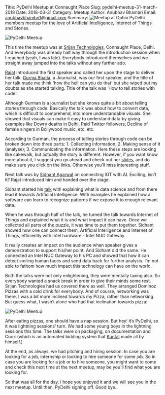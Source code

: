 Title: PyDelhi Meetup at Connaught Place
Slug: pydelhi-meetup-31-march-2018
Date: 2018-03-31
Category: Meetup
Author: Anubhav Bhambri
Email: anubhavbhambri1@gmail.com
Summary: ![Meetup at Ophio]({filename}/images/pydelhi-31-03-18(1).jpg) PyDelhi members meetup for the love of Artificial Intelligence, Internet of Things and Stories.

![PyDelhi Meetup]({filename}/images/pydelhi-31-03-18(1).jpg)

This time the meetup was at [Srijan Technologies](https://twitter.com/Srijan), Connaught Place, Delhi. And everybody was already half way through the introduction session when I reached (yeah, I was late). Everybody introduced themselves and we straight away jumped into the talks without any further ado.

[Rajat](https://twitter.com/rajataaron) introduced the first speaker and called her upon the stage to deliver her talk. [Gurma Bhatia](https://twitter.com/gurmanbhatia?lang=en), a Journalist, was our first speaker, and the title of her talk made me think ‘how the hell can you do that’ but she wiped out my doubts as she started talking. Title of the talk was ‘How to tell stories with code.’ 

Although Gurman is a journalist but she knows quite a bit about telling stories through code. Basically the talk was about how to convert data, which is difficult to comprehend, into more understandable visuals. She showed that visuals can make it easy to understand data by giving examples like Dowry deaths in Delhi, Paid Twitter followers, Decline of female singers in Bollywood music, etc. etc. 

According to Gurman, the process of telling stories through code can be broken down into three parts: 1. Collecting information; 2. Making sense of it (analyse); 3. Communicating the information. Here these steps are looking like cakewalk, but actually the story is different. However, if you want know more about it, I suggest you go ahead and check out her [slides](https://drive.google.com/file/d/1Hy_PwXLG0xXI4WYQFOZaEB9IqVsIaw8M/view), and do make sure you click on the links. Otherwise you’ll miss interesting stuff. 

Next talk was by [Sidhant Agarwal](https://twitter.com/sidagarwal04) on connecting IOT with AI. Exciting, isn’t it? Rajat introduced him and handed over the stage.

Sidhant started his [talk](https://drive.google.com/file/d/0B1DLFUMEGIxqdlpya3JtelN4RmRidjJabW9taWhZSzhQMlg0/view) with explaining what is data science and from there lead it towards Artificial Intelligence. With examples he explained how a software can learn to recognize patterns if we expose it to enough relevant data. 

When he was through half of the talk, he turned the talk towards Internet of Things and explained what it is and what impact it can have. Once we collected all parts of the puzzle, it was time to put them together. Sidhant showed how one can connect them, Artificial Intelligence and Internet of Things, efficiently with Intel hardware - Intel NUC Gateway. 

It really creates an impact on the audience when speaker gives a demonstration to support his/her point. And Sidhant did the same. He connected an Intel NUC Gateway to his PC and showed that how it can detect smiling human faces and send data back for further analysis. I’m not able to fathom how much impact this technology can have on the world.

Both the talks were not only enlightening, they were mentally taxing also. So everybody wanted a snack break in order to give their minds some rest. Srijan Technologies had us covered there as well. They arranged Dominoz Pizzas with a cold drink for everybody. And of course, networking was there. I was a bit more inclined towards my Pizza, rather than networking. But guess what, I wasn’t alone who had that inclination towards pizza:
 
![PyDelhi Meetup]({filename}/images/pydelhi-31-03-18(2).jpg)

After eating pizzas, one should have a nap session. But hey! it’s PyDelhi, so it was lightning sessions’ turn. We had some young boys in the lightning sessions this time. The talks were on packaging, on documentation and Cook (which is an automated bidding system that [Kuntal](https://twitter.com/hellozee54?lang=en) made all by himself.)

At the end, as always, we had pitching and hiring session. In case you are looking for a job, internship or looking to hire someone for some job. So in case you are looking for a job or to hire someone, you might want to come and check this next time at the next meetup, may be you'll find what you are looking for.

So that was all for the day. I hope you enjoyed it and we will see you in the next meetup. Until then, PyDelhi signing off. Good bye.
